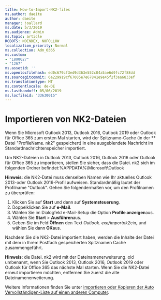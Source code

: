 ```yaml
---
title: How-to-Import-NK2-files
ms.author: daeite
author: daeite
manager: joallard
ms.date: 5/3/2019
ms.audience: Admin
ms.topic: article
ROBOTS: NOINDEX, NOFOLLOW
localization_priority: Normal
ms.collection: Adm_O365
ms.custom:
- "1800027"
- "1267"
ms.assetid: ''
ms.openlocfilehash: ed0c679cf3ed9d363e552c04a5ae6d0fc72f88dd
ms.sourcegitcommit: 6a229919cf67005e7e67841e9e45f2f3aa6833ef
ms.translationtype: MT
ms.contentlocale: de-DE
ms.lasthandoff: 05/06/2019
ms.locfileid: "33630015"
---
```

# <a name="how-to-import-nk2-files"></a>Importieren von NK2-Dateien 

Wenn Sie Microsoft Outlook 2013, Outlook 2016, Outlook 2019 oder Outlook für Office 365 zum ersten Mal starten, wird der Spitzname-Cache (in der ** Datei "ProfileName. nk2" gespeichert) in eine ausgeblendete Nachricht im Standardnachrichtenspeicher importiert.

Um NK2-Dateien in Outlook 2013, Outlook 2016, Outlook 2019 oder Outlook für Office 365 zu importieren, stellen Sie sicher, dass die Datei. nk2 sich im folgenden Ordner befindet:%APPDATA%\Microsoft\Outlook

**Hinweis**: die NK2-Datei muss denselben Namen wie Ihr aktuelles Outlook 2013-oder Outlook 2016-Profil aufweisen. Standardmäßig lautet der Profilname "Outlook". Gehen Sie folgendermaßen vor, um den Profilnamen zu überprüfen: 
1. Klicken Sie auf **Start** und dann auf **Systemsteuerung**.
2. Doppelklicken Sie auf **e-Mail**.
3. Wählen Sie im Dialogfeld e-Mail-Setup die Option **Profile anzeigen**aus.
4. Wählen Sie **Start** > **Ausführen**aus.
5. Geben Sie im Feld **Öffnen** den Text *Outlook. exe/importnk2*ein, und wählen Sie dann **OK**aus. 

Nachdem Sie die NK2-Datei importiert haben, werden die Inhalte der Datei mit dem in Ihrem Postfach gespeicherten Spitznamen Cache zusammengeführt.

**Hinweis**: die Datei. nk2 wird mit der Dateinamenerweiterung. old umbenannt, wenn Sie Outlook 2013, Outlook 2016, Outlook 2019 oder Outlook für Office 365 das nächste Mal starten. Wenn Sie die NK2-Datei erneut importieren möchten, entfernen Sie zuerst die alte Dateinamenerweiterung.

Weitere Informationen finden Sie unter [importieren oder Kopieren der Auto Vervollständigen-Liste auf einen anderen Computer](https://support.microsoft.com/en-us/help/2806550/how-to-import-nk2-files-into-outlook%).